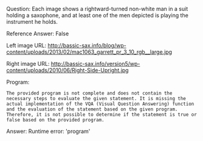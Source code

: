 Question: Each image shows a rightward-turned non-white man in a suit holding a saxophone, and at least one of the men depicted is playing the instrument he holds.

Reference Answer: False

Left image URL: http://bassic-sax.info/blog/wp-content/uploads/2013/02/mac1063_garrett_pr_3_10_rgb__large.jpg

Right image URL: http://bassic-sax.info/version5/wp-content/uploads/2010/06/Right-Side-Upright.jpg

Program:

```
The provided program is not complete and does not contain the necessary steps to evaluate the given statement. It is missing the actual implementation of the VQA (Visual Question Answering) function and the evaluation of the statement based on the given program. Therefore, it is not possible to determine if the statement is true or false based on the provided program.
```
Answer: Runtime error: 'program'

